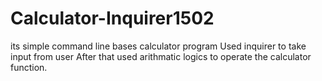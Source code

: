 ﻿# Calculator-Inquirer1502
 its simple command line bases calculator program
 Used inquirer to take input from user
 After that used arithmatic logics to operate the calculator function.
